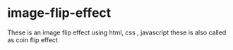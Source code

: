 # image-flip-effect
These is an image flip effect using html, css , javascript 
these  is also called as coin flip effect 
